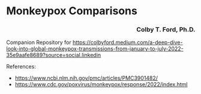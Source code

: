 # Monkeypox Comparisons

<h3 align="right">Colby T. Ford, Ph.D.</h3>

Companion Repository for https://colbyford.medium.com/a-deep-dive-look-into-global-monkeypox-transmissions-from-january-to-july-2022-35e9aafe8689?source=social.linkedin

References:
- https://www.ncbi.nlm.nih.gov/pmc/articles/PMC3901482/
- https://www.cdc.gov/poxvirus/monkeypox/response/2022/index.html

